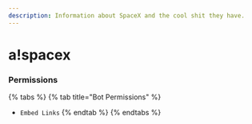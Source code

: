 ```yaml
---
description: Information about SpaceX and the cool shit they have.
---
```


# a!spacex

### Permissions

{% tabs %}
{% tab title="Bot Permissions" %}
* `Embed Links`
{% endtab %}
{% endtabs %}

